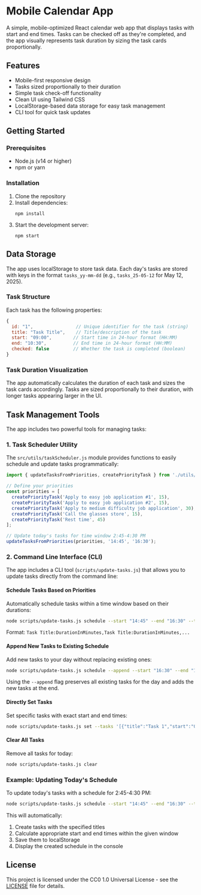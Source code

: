 # Mobile Calendar App

A simple, mobile-optimized React calendar web app that displays tasks with start and end times. Tasks can be checked off as they're completed, and the app visually represents task duration by sizing the task cards proportionally.

## Features

- Mobile-first responsive design
- Tasks sized proportionally to their duration
- Simple task check-off functionality
- Clean UI using Tailwind CSS
- LocalStorage-based data storage for easy task management
- CLI tool for quick task updates

## Getting Started

### Prerequisites

- Node.js (v14 or higher)
- npm or yarn

### Installation

1. Clone the repository
2. Install dependencies:
   ```
   npm install
   ```
3. Start the development server:
   ```
   npm start
   ```

## Data Storage

The app uses localStorage to store task data. Each day's tasks are stored with keys in the format `tasks_yy-mm-dd` (e.g., `tasks_25-05-12` for May 12, 2025).

### Task Structure

Each task has the following properties:

```javascript
{
  id: "1",                // Unique identifier for the task (string)
  title: "Task Title",    // Title/description of the task
  start: "09:00",        // Start time in 24-hour format (HH:MM)
  end: "10:30",          // End time in 24-hour format (HH:MM)
  checked: false         // Whether the task is completed (boolean)
}
```

### Task Duration Visualization

The app automatically calculates the duration of each task and sizes the task cards accordingly. Tasks are sized proportionally to their duration, with longer tasks appearing larger in the UI.

## Task Management Tools

The app includes two powerful tools for managing tasks:

### 1. Task Scheduler Utility

The `src/utils/taskScheduler.js` module provides functions to easily schedule and update tasks programmatically:

```javascript
import { updateTasksFromPriorities, createPriorityTask } from './utils/taskScheduler';

// Define your priorities
const priorities = [
  createPriorityTask('Apply to easy job application #1', 15),
  createPriorityTask('Apply to easy job application #2', 15),
  createPriorityTask('Apply to medium difficulty job application', 30),
  createPriorityTask('Call the glasses store', 15),
  createPriorityTask('Rest time', 45)
];

// Update today's tasks for time window 2:45-4:30 PM
updateTasksFromPriorities(priorities, '14:45', '16:30');
```

### 2. Command Line Interface (CLI)

The app includes a CLI tool (`scripts/update-tasks.js`) that allows you to update tasks directly from the command line:

#### Schedule Tasks Based on Priorities

Automatically schedule tasks within a time window based on their durations:

```bash
node scripts/update-tasks.js schedule --start "14:45" --end "16:30" --tasks "Apply to easy job application #1:15,Apply to easy job application #2:15,Apply to medium difficulty job application:30,Call the glasses store:15,Rest time:45"
```

Format: `Task Title:DurationInMinutes,Task Title:DurationInMinutes,...`

#### Append New Tasks to Existing Schedule

Add new tasks to your day without replacing existing ones:

```bash
node scripts/update-tasks.js schedule --append --start "16:30" --end "18:00" --tasks "Follow up on applications:20,Evening planning:15"
```

Using the `--append` flag preserves all existing tasks for the day and adds the new tasks at the end.

#### Directly Set Tasks

Set specific tasks with exact start and end times:

```bash
node scripts/update-tasks.js set --tasks '[{"title":"Task 1","start":"09:00","end":"10:00"},{"title":"Task 2","start":"10:30","end":"11:30"}]'
```

#### Clear All Tasks

Remove all tasks for today:

```bash
node scripts/update-tasks.js clear
```

### Example: Updating Today's Schedule

To update today's tasks with a schedule for 2:45-4:30 PM:

```bash
node scripts/update-tasks.js schedule --start "14:45" --end "16:30" --tasks "Apply to easy job application #1:15,Apply to easy job application #2:15,Apply to medium difficulty job application:30,Call the glasses store:15,Rest time:45"
```

This will automatically:
1. Create tasks with the specified titles
2. Calculate appropriate start and end times within the given window
3. Save them to localStorage
4. Display the created schedule in the console

## License

This project is licensed under the CC0 1.0 Universal License - see the [LICENSE](LICENSE) file for details.
